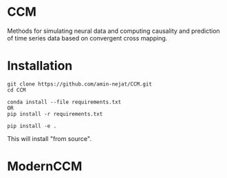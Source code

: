 # CCM
Methods for simulating neural data and computing causality and prediction of time series data based on convergent cross mapping.

# Installation
```
git clone https://github.com/amin-nejat/CCM.git
cd CCM

conda install --file requirements.txt 
OR 
pip install -r requirements.txt

pip install -e .
```
This will install "from source".

# ModernCCM
